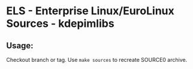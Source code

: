 # ELS - Enterprise Linux/EuroLinux Sources - kdepimlibs
 
## Usage:
  Checkout branch or tag. Use `make sources` to recreate  SOURCE0 archive.
